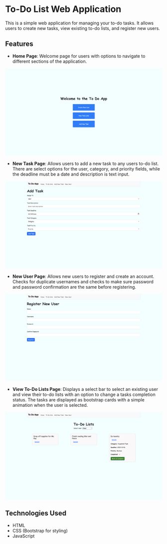 # To-Do List Web Application

This is a simple web application for managing your to-do tasks. It allows users to create new tasks, view existing to-do lists, and register new users.

## Features

- **Home Page**: Welcome page for users with options to navigate to different sections of the application.
<img src="/images/home.png">

- **New Task Page**: Allows users to add a new task to any users to-do list. There are select options for the user, category, and priority fields, while the deadline must be a date and description is text input.
<img src="/images/addTask.png">

- **New User Page**: Allows new users to register and create an account. Checks for duplicate usernames and checks to make sure password and password confirmation are the same before registering.
<img src="/images/newUser.png">

- **View To-Do Lists Page**: Displays a select bar to select an existing user and view their to-do lists with an option to change a tasks completion status. The tasks are displayed as bootstrap cards with a simple animation when the user is selected.
<img src="/images/todos.png">

## Technologies Used

- HTML
- CSS (Bootstrap for styling)
- JavaScript



